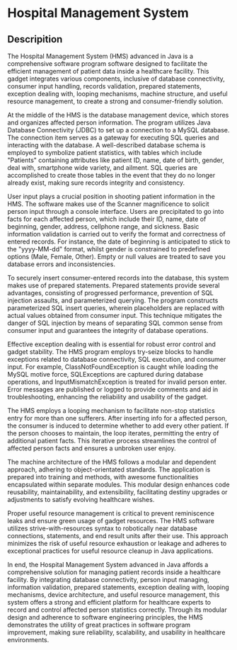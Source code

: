 # Hospital Management System
## Descripition 

The Hospital Management System (HMS) advanced in Java is a comprehensive software program software designed to facilitate the efficient management of patient data inside a healthcare facility. This gadget integrates various components, inclusive of database connectivity, consumer input handling, records validation, prepared statements, exception dealing with, looping mechanisms, machine structure, and useful resource management, to create a strong and consumer-friendly solution.

At the middle of the HMS is the database management device, which stores and organizes affected person information. The program utilizes Java Database Connectivity (JDBC) to set up a connection to a MySQL database. The connection item serves as a gateway for executing SQL queries and interacting with the database. A well-described database schema is employed to symbolize patient statistics, with tables which include &quot;Patients&quot; containing attributes like patient ID, name, date of birth, gender, deal with, smartphone wide variety, and ailment. SQL queries are accomplished to create those tables in the event that they do no longer already exist, making sure records integrity and consistency.

User input plays a crucial position in shooting patient information in the HMS. The software makes use of the Scanner magnificence to solicit person input through a console interface. Users are precipitated to go into facts for each affected person, which include their ID, name, date of beginning, gender, address, cellphone range, and sickness. Basic information validation is carried out to verify the format and correctness of entered records. For instance, the date of beginning is anticipated to stick to the &quot;yyyy-MM-dd&quot; format, whilst gender is constrained to predefined options (Male, Female, Other). Empty or null values are treated to save you database errors and inconsistencies.

To securely insert consumer-entered records into the database, this system makes use of prepared statements. Prepared statements provide several advantages, consisting of progressed performance, prevention of SQL injection assaults, and parameterized querying. The program constructs parameterized SQL insert queries, wherein placeholders are replaced with actual values obtained from consumer input. This technique mitigates the danger of SQL injection by means of separating SQL common sense from consumer input and guarantees the integrity of database operations.

Effective exception dealing with is essential for robust error control and gadget stability. The HMS program employs try-seize blocks to handle exceptions related to database connectivity, SQL execution, and consumer input. For example, ClassNotFoundException is caught while loading the MySQL motive force, SQLExceptions are captured during database operations, and InputMismatchException is treated for invalid person enter. Error messages are published or logged to provide comments and aid in troubleshooting, enhancing the reliability and usability of the gadget.

The HMS employs a looping mechanism to facilitate non-stop statistics entry for more than one sufferers. After inserting info for a affected person, the consumer is induced to determine whether to add every other patient. If the person chooses to maintain, the loop iterates, permitting the entry of additional patient facts. This iterative process streamlines the control of affected person facts and ensures a unbroken user enjoy.

The machine architecture of the HMS follows a modular and dependent approach, adhering to object-orientated standards. The application is prepared into training and methods, with awesome functionalities encapsulated within separate modules. This modular design enhances code reusability, maintainability, and extensibility, facilitating destiny upgrades or adjustments to satisfy evolving healthcare wishes.

Proper useful resource management is critical to prevent reminiscence leaks and ensure green usage of gadget resources. The HMS software utilizes strive-with-resources syntax to robotically near database connections, statements, and end result units after their use. This approach minimizes the risk of useful resource exhaustion or leakage and adheres to exceptional practices for useful resource cleanup in Java applications.

In end, the Hospital Management System advanced in Java affords a comprehensive solution for managing patient records inside a healthcare facility. By integrating database connectivity, person input managing, information validation, prepared statements, exception dealing with, looping mechanisms, device architecture, and useful resource management, this system offers a strong and efficient platform for healthcare experts to record and control affected person statistics correctly. Through its modular design and adherence to software engineering principles, the HMS demonstrates the utility of great practices in software program improvement, making sure reliability, scalability, and usability in healthcare environments.
